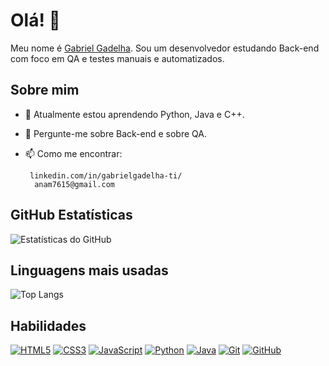 # Olá! 👋

Meu nome é [Gabriel Gadelha](https://github.com/gabztoo). Sou um desenvolvedor estudando Back-end com foco em QA e testes manuais e automatizados.

## Sobre mim
- 🌱 Atualmente estou aprendendo Python, Java e C++.
- 💬 Pergunte-me sobre Back-end e sobre QA.
- 📫 Como me encontrar:


       linkedin.com/in/gabrielgadelha-ti/
        anam7615@gmail.com

## GitHub Estatísticas
![Estatísticas do GitHub](https://github-readme-stats.vercel.app/api?username=gabztoo&show_icons=true&theme=radical)

## Linguagens mais usadas
![Top Langs](https://github-readme-stats.vercel.app/api/top-langs/?username=gabztoo&layout=compact&theme=radical)

## Habilidades
[![HTML5](https://img.shields.io/badge/-HTML5-E34F26?style=flat&logo=html5&logoColor=white)](https://developer.mozilla.org/en-US/docs/Web/HTML)
[![CSS3](https://img.shields.io/badge/-CSS3-1572B6?style=flat&logo=css3&logoColor=white)](https://developer.mozilla.org/en-US/docs/Web/CSS)
[![JavaScript](https://img.shields.io/badge/-JavaScript-F7DF1E?style=flat&logo=javascript&logoColor=black)](https://developer.mozilla.org/en-US/docs/Web/JavaScript)
[![Python](https://img.shields.io/badge/-Python-3776AB?style=flat&logo=python&logoColor=white)](https://www.python.org/)
[![Java](https://img.shields.io/badge/-Java-007396?style=flat&logo=java&logoColor=white)](https://www.java.com/)
[![Git](https://img.shields.io/badge/-Git-F05032?style=flat&logo=git&logoColor=white)](https://git-scm.com/)
[![GitHub](https://img.shields.io/badge/-GitHub-181717?style=flat&logo=github&logoColor=white)](https://github.com/)
